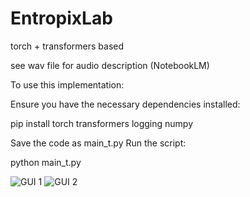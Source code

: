 # EntropixLab
torch + transformers based


see wav file for audio description (NotebookLM)


To use this implementation:

Ensure you have the necessary dependencies installed:

pip install torch transformers logging numpy

Save the code as main_t.py
Run the script:

python main_t.py

![GUI 1]([https://github.com/EdwardDali/e-rag/blob/main/docs/gui1.PNG](https://github.com/EdwardDali/EntropixLab/blob/transformer/docs/GUI1.PNG))
![GUI 2]([https://github.com/EdwardDali/e-rag/blob/main/docs/gui2.PNG](https://github.com/EdwardDali/EntropixLab/blob/transformer/docs/GUI1.PNG))
